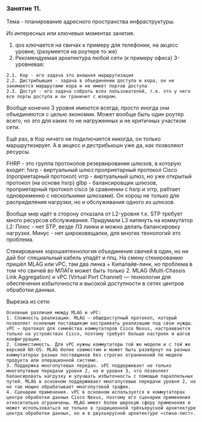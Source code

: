 ### Занятие 11.
Тема - планирование адресного пространства инфраструктуры.

Из интересных или ключевых моментах занятия.
1. qos ключается на свичах к примеру для телефонии, на акцесс уровне, (разумеется на роутере то же)
2. Рекомендуемая архитектура любой сети (к примеру офиса) 3-уровневая:
```
2.1. Кор - его задача это внешняя маршрутизация
2.2. Дистрибьюция - задача в объединении доступа и кора, он не занимается маршрутами кора и не имеет портов доступа
2.3. Доступ - его задача собрать всех пользователей, т.е. это у него все порты доступа и он граничит с юзером.
```
Вообще конечно 3 уровня имеются всегда, просто иногда они объединяются с целью экономии. Может вообще быть один роутер всего, но это для каких то не нагруженных и не критичных участком сети.

Ещё раз, в Кор ничего не подключается никогда, он только маршрутизирует. А в акцесс и дестрибьюшн уже да, как позволяют ресурсы.


FHRP - это группа протоколов резервирования шлюзов, в которую входят:
hsrp - виртуальный шлюз проприетарный протокол Cisco (проприетарный протокол)
vrrp - виртуальный шлюз, но уже открытый протокол (на основе hsrp)
glbp - балансировщик шлюзов, проприетарный протокол cisco (в сравнении с hsrp и vrrp, рабтает одновременно с несколькими шлюзами). Он хорош не только для распределения нагрузки, но и обслуживания одного из шлюзов.

Вообще мир идёт в сторону отказала от L2-уровня т.к. STP требует много ресурсов обслуживания. 
Придумали L3 натянуть на коммутатор L2: 
Плюс -  нет STP, везде Л3 линки и можно делать балансировку нагрузки.
Минус - нет широковещалки, для многих технологий это проблема.

Стекирование хорошаятехнология объединения свичей в один, но ни дай бог специальный кабель упадёт и ппц. На смену стекированию пришёл MLAG или vPC, там два линка + Кипалайв-линк, но проблема в том что свичей во МЛАГе может быть только 2.
MLAG (Multi-Chassis Link Aggregation) и vPC (Virtual Port Channel) — технологии для обеспечения избыточности и высокой доступности в сетях центров обработки данных.

Вырезка из сети:
```
Основные различия между MLAG и vPC:
1. Сложность реализации. MLAG — общедоступный протокол, который позволяет основным поставщикам настраивать реализацию под свои нужды. vPC — протокол для семейства коммутаторов Cisco Nexus, настраивается только на устройствах Cisco, поэтому требует больше настроек и шагов конфигурации.
2. Совместимость. Для vPC нужны коммутаторы той же модели и с той же версией NX-OS. MLAG более совместим и может быть развёрнут на разных коммутаторах разных поставщиков без строгих ограничений по модели продукта или операционной системе.
3. Поддержка многопутевых передач. vPC поддерживает не только многопутевые передачи уровня 2, но и уровня 3, что позволяет балансировать нагрузку и улучшать избыточность с помощью параллельных путей. MLAG в основном поддерживает многопутевые передачи уровня 2, но не так мощно обрабатывает многопутевой трафик.
4. Сценарии применения. vPC в основном используется в коммутаторах центра обработки данных Cisco Nexus, поэтому его сценарии применения относительно ограничены. MLAG имеет более широкую сферу применения и может использоваться не только в традиционной трёхъярусной архитектуре центра обработки данных, но и в двухъярусной архитектуре «спина-лист».
```


